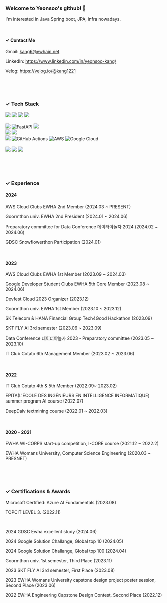 


### Welcome to Yeonsoo's github! 🤗
 I'm interested in Java Spring boot, JPA, infra nowadays. 

<br>

####  ✓ Contact Me
Gmail: <kang6@ewhain.net>

LinkedIn: <https://www.linkedin.com/in/yeonsoo-kang/>

Velog: <https://velog.io/@kang1221>


<br>
<br>
<br> 

###  ✓ Tech Stack

<img src="https://img.shields.io/badge/java-007396?style=for-the-badge&logo=java&logoColor=white"> <img src="https://img.shields.io/badge/python-3776AB?style=for-the-badge&logo=python&logoColor=white"> <img src="https://img.shields.io/badge/c++-00599C?style=for-the-badge&logo=c%2B%2B&logoColor=white">  <img src="https://img.shields.io/badge/c-A8B9CC?style=for-the-badge&logo=c%2B%2B&logoColor=white">  
<br>
<img src="https://img.shields.io/badge/springboot-6DB33F?style=for-the-badge&logo=springboot&logoColor=white">  ![FastAPI](https://img.shields.io/badge/FastAPI-005571?style=for-the-badge&logo=fastapi) <img src="https://img.shields.io/badge/php-777BB4?style=for-the-badge&logo=php&logoColor=white"> 
<br>
<img src="https://img.shields.io/badge/mysql-4479A1?style=for-the-badge&logo=mysql&logoColor=white"> <img src="https://img.shields.io/badge/gradle-02303A?style=for-the-badge&logo=gradle&logoColor=white">
<br>
<img src="https://img.shields.io/badge/git-F05032?style=for-the-badge&logo=git&logoColor=white"> 
![GitHub Actions](https://img.shields.io/badge/github%20actions-%232671E5.svg?style=for-the-badge&logo=githubactions&logoColor=white)
![AWS](https://img.shields.io/badge/AWS-%23FF9900.svg?style=for-the-badge&logo=amazon-aws&logoColor=white) ![Google Cloud](https://img.shields.io/badge/Google%20Cloud-%234285F4.svg?style=for-the-badge&logo=google-cloud&logoColor=white)
<br><br>
<img src="https://img.shields.io/badge/html-E34F26?style=for-the-badge&logo=html5&logoColor=white"> <img src="https://img.shields.io/badge/css-1572B6?style=for-the-badge&logo=css3&logoColor=white"> <img  src="https://img.shields.io/badge/reactnative-61DAFB?style=for-the-badge&logo=react&logoColor=white"> 

<br>
<br> 
<br> 

### ✓ Experience

#### 2024

AWS Cloud Clubs EWHA 2nd Member (2024.03 ~ PRESENT)

Goormthon univ. EWHA 2nd President  (2024.01 ~ 2024.06)

Preparatory committee for Data Conference 데이터야놀자 2024 (2024.02 ~ 2024.06)

GDSC Snowflowerthon Participation (2024.01)


<br>


#### 2023

AWS Cloud Clubs EWHA 1st Member (2023.09 ~ 2024.03)

Google Developer Student Clubs EWHA 5th Core Member (2023.08 ~ 2024.06)

Devfest Cloud 2023 Organizer (2023.12) 

Goormthon univ. EWHA 1st Member (2023.10 ~ 2023.12)

SK Telecom & HANA Financial Group Tech4Good Hackathon (2023.09)

SKT FLY AI 3rd semester (2023.06 ~ 2023.09)

Data Conference 데이터야놀자 2023 - Preparatory committee (2023.05 ~ 2023.10)

IT Club Cotato 6th Management Member (2023.02 ~ 2023.06)




<br>


#### 2022

IT Club Cotato 4th & 5th Member  (2022.09~ 2023.02)

EPITA(L'ÉCOLE DES INGÉNIEURS EN INTELLIGENCE INFORMATIQUE) summer program AI course  (2022.07)

DeepDaiv textmining course (2022.01 ~ 2022.03)                              



<br>

#### 2020 - 2021

EWHA WI-CORPS start-up competition, I-CORE course                              (2021.12 ~ 2022.2)


EWHA Womans University, Computer Science Engineering    (2020.03 ~ PRESNET)





<br>
<br>
<br> 

###  ✓  Certifications & Awards
Microsoft Certified: Azure AI Fundamentals (2023.08)

TOPCIT LEVEL 3. (2022.11)


<br>

2024 GDSC Ewha excellent study (2024.06)

2024 Google Solution Challange, Global top 10 (2024.05)

2024 Google Solution Challange, Global top 100 (2024.04)

Goormthon univ. 1st semester, Third Place (2023.11)

2023 SKT FLY AI 3rd semester, First Place (2023.08)

2023 EWHA Womans University capstone design project poster session, Second Place (2023.06)

2022 EWHA Engineering Capstone Design Contest, Second Place  (2022.12)



<br>
<br>
<br>




<!-- [![Solved.ac Profile](http://mazassumnida.wtf/api/v2/generate_badge?boj=kyssa0606)](https://solved.ac/kyssa0606/) -->

